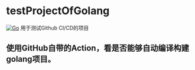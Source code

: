 # testProjectOfGolang
[![Go](https://github.com/guoshengcc/testProjectOfGolang/actions/workflows/go.yml/badge.svg)](https://github.com/guoshengcc/testProjectOfGolang/actions/workflows/go.yml)
用于测试Github CI/CD的项目
## 使用GitHub自带的Action，看是否能够自动编译构建golang项目。
